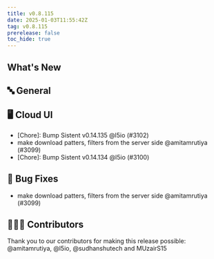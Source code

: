 ```yaml
---
title: v0.8.115
date: 2025-01-03T11:55:42Z
tag: v0.8.115
prerelease: false
toc_hide: true
---
```


## What's New
## 🔤 General
## 🖥 Cloud UI

- [Chore]: Bump Sistent v0.14.135 @l5io (#3102)
- make download patters, filters from the server side @amitamrutiya (#3099)
- [Chore]: Bump Sistent v0.14.134 @l5io (#3100)

## 🐛 Bug Fixes

- make download patters, filters from the server side @amitamrutiya (#3099)

## 👨🏽‍💻 Contributors

Thank you to our contributors for making this release possible:
@amitamrutiya, @l5io, @sudhanshutech and MUzairS15

